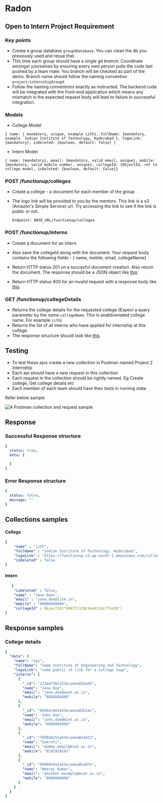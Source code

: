 

# Radon

## Open to Intern Project Requirement

### Key points
- Create a group database `groupXDatabase`. You can clean the db you previously used and resue that.
- This time each group should have a *single git branch*. Coordinate amongst yourselves by ensuring every next person pulls the code last pushed by a team mate. You branch will be checked as part of the demo. Branch name should follow the naming convention `project/internshipGroupX`
- Follow the naming conventions exactly as instructed. The backend code will be integrated with the front-end application which means any mismatch in the expected request body will lead to failure in successful integration.

### Models
- College Model
```
{ name: { mandatory, unique, example iith}, fullName: {mandatory, example `Indian Institute of Technology, Hyderabad`}, logoLink: {mandatory}, isDeleted: {boolean, default: false} }
```
- Intern Model
```
{ name: {mandatory}, email: {mandatory, valid email, unique}, mobile: {mandatory, valid mobile number, unique}, collegeId: {ObjectId, ref to college model, isDeleted: {boolean, default: false}}
```

### POST /functionup/colleges
- Create a college - a document for each member of the group
- The logo link will be provided to you by the mentors. This link is a s3 (Amazon's Simple Service) url. Try accessing the link to see if the link is public or not.

  `Endpoint: BASE_URL/functionup/colleges`

### POST /functionup/interns
- Create a document for an intern. 
- Also save the collegeId along with the document. Your request body contains the following fields - { name, mobile, email, collegeName}
- Return HTTP status 201 on a succesful document creation. Also return the document. The response should be a JSON object like [this](#successful-response-structure) 

- Return HTTP status 400 for an invalid request with a response body like [this](#error-response-structure)

### GET /functionup/collegeDetails
- Returns the college details for the requested college (Expect a query parameter by the name `collegeName`. This is anabbreviated college name. For example `iith`)
- Returns the list of all interns who have applied for internship at this college.
- The response structure should look like [this](#college-details)


## Testing 
- To test these apis create a new collection in Postman named Project 2 Internship
- Each api should have a new request in this collection
- Each request in the collection should be rightly named. Eg Create college, Get college details etc
- Each member of each team should have their tests in running state


Refer below sample

 ![A Postman collection and request sample](assets/Postman-collection-sample.png)

## Response

### Successful Response structure
```yaml
{
  status: true,
  data: {

  }
}
```
### Error Response structure
```yaml
{
  status: false,
  message: ""
}
```

## Collections samples

#### College
```yaml
{
    "name" : "iith",
    "fullName" : "Indian Institute of Technology, Hyderabad",
    "logoLink" : "https://functionup.s3.ap-south-1.amazonaws.com/colleges/iith.png",
    "isDeleted" : false
}
```
#### Intern
```yaml
   {
    "isDeleted" : false,
    "name" : "Jane Does",
    "email" : "jane.doe@iith.in",
    "mobile" : "90000900000",
    "collegeId" : ObjectId("888771129c9ea621dc7f5e3b")
}
```
## Response samples

### College details
```yaml
{
  "data": {
    "name": "xyz",
    "fullName": "Some Institute of Engineering and Technology",
    "logoLink": "some public s3 link for a college logo",
    "interns": [
      {
        "_id": "123a47301a53ecaeea02be59",
        "name": "Jane Doe",
        "email": "jane.doe@miet.ac.in",
        "mobile": "8888888888"
      },
      {
        "_id": "45692c0e1a53ecaeea02b1ac",
        "name": "John Doe",
        "email": "john.doe@miet.ac.in",
        "mobile": "9999999999"
      },
      {
        "_id": "7898d0251a53ecaeea02a623",
        "name": "Sukruti",
        "email": "dummy.email@miet.ac.in",
        "mobile": "9191919191"
      },
      {
        "_id": "999803da1a53ecaeea02a07e",
        "name": "Neeraj Kumar",
        "email": "another.example@miet.ac.in",
        "mobile": "9898989898"
      }
    ]
  }
}
```